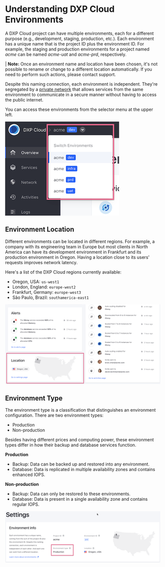 # Understanding DXP Cloud Environments

A DXP Cloud project can have multiple environments, each for a different 
purpose (e.g., development, staging, production, etc.). Each environment has a 
unique name that is the project ID plus the environment ID. For example, the 
staging and production environments for a project named *acme* can be named 
*acme-uat* and *acme-prd*, respectively. 

| **Note:** Once an environment name and location have been chosen, it's not possible to rename or change to a different location automatically. If you need to perform such actions, please contact support. 

Despite this naming connection, each environment is independent. They're 
segregated by a 
[private network](../infrastructure-and-operations/networking/private-network.md) 
that allows services from the same environment to communicate in a secure 
manner without having to access the public internet. 

You can access these environments from the selector menu at the upper left. 

![Figure 1: You can access your project's environments from this selector menu.](./understanding-dxp-cloud-environments/images/01.png)

## Environment Location

Different environments can be located in different regions. For example, a 
company with its engineering team in Europe but most clients in North America 
can have its development environment in Frankfurt and its production environment 
in Oregon. Having a location close to its users' requests improves network 
latency. 

Here's a list of the DXP Cloud regions currently available: 

* Oregon, USA: `us-west1`
* London, England: `europe-west2`
* Frankfurt, Germany: `europe-west3`
* São Paulo, Brazil: `southamerica-east1`

![Figure 2: Your environments can be hosted in different locations.](./understanding-dxp-cloud-environments/images/02.png)

## Environment Type

The environment type is a classification that distinguishes an environment
configuration. There are two environment types: 

* Production
* Non-production

Besides having different prices and computing power, these environment types 
differ in how their backup and database services function. 

**Production**

* Backup: Data can be backed up and restored into any environment.
* Database: Data is replicated in multiple availability zones and contains 
    enhanced IOPS.

**Non-production**

* Backup: Data can only be restored to these environments. 
* Database: Data is present in a single availability zone and contains regular 
    IOPS. 

![Figure 3: Your environment's type appears in Settings.](./understanding-dxp-cloud-environments/images/03.png)
